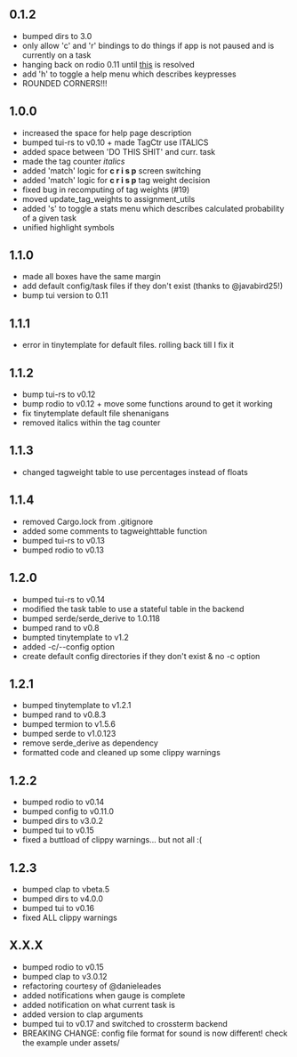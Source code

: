 ## 0.1.2
* bumped dirs to 3.0
* only allow 'c' and 'r' bindings to do things if app is not paused and is currently on a task
* hanging back on rodio 0.11 until [this](https://github.com/RustAudio/rodio/issues/290) is resolved
* add 'h' to toggle a help menu which describes keypresses
* ROUNDED CORNERS!!!

## 1.0.0
* increased the space for help page description
* bumped tui-rs to v0.10 + made TagCtr use ITALICS
* added space between 'DO THIS SHIT' and curr. task
* made the tag counter *italics*
* added 'match' logic for **c r i s p** screen switching
* added 'match' logic for **c r i s p** tag weight decision 
* fixed bug in recomputing of tag weights (#19)
* moved update_tag_weights to assignment_utils
* added 's' to toggle a stats menu which describes calculated probability of a given task
* unified highlight symbols

## 1.1.0
* made all boxes have the same margin
* add default config/task files if they don't exist (thanks to @javabird25!)
* bump tui version to 0.11

## 1.1.1
* error in tinytemplate for default files. rolling back till I fix it

## 1.1.2
* bump tui-rs to v0.12
* bump rodio to v0.12 + move some functions around to get it working
* fix tinytemplate default file shenanigans
* removed italics within the tag counter

## 1.1.3
* changed tagweight table to use percentages instead of floats

## 1.1.4
* removed Cargo.lock from .gitignore
* added some comments to tagweighttable function
* bumped tui-rs to v0.13
* bumped rodio to v0.13

## 1.2.0
* bumped tui-rs to v0.14
* modified the task table to use a stateful table in the backend
* bumped serde/serde_derive to 1.0.118
* bumped rand to v0.8
* bumpted tinytemplate to v1.2
* added -c/--config option
* create default config directories if they don't exist & no -c option

## 1.2.1
* bumped tinytemplate to v1.2.1
* bumped rand to v0.8.3
* bumped termion to v1.5.6
* bumped serde to v1.0.123
* remove serde_derive as dependency 
* formatted code and cleaned up some clippy warnings

## 1.2.2
* bumped rodio to v0.14
* bumped config to v0.11.0
* bumped dirs to v3.0.2
* bumped tui to v0.15
* fixed a buttload of clippy warnings... but not all :(

## 1.2.3
* bumped clap to vbeta.5
* bumped dirs to v4.0.0
* bumped tui to v0.16
* fixed ALL clippy warnings

## X.X.X
* bumped rodio to v0.15
* bumped clap to v3.0.12
* refactoring courtesy of @danieleades
* added notifications when gauge is complete
* added notification on what current task is
* added version to clap arguments
* bumped tui to v0.17 and switched to crossterm backend
* BREAKING CHANGE: config file format for sound is now different! check the example under assets/
